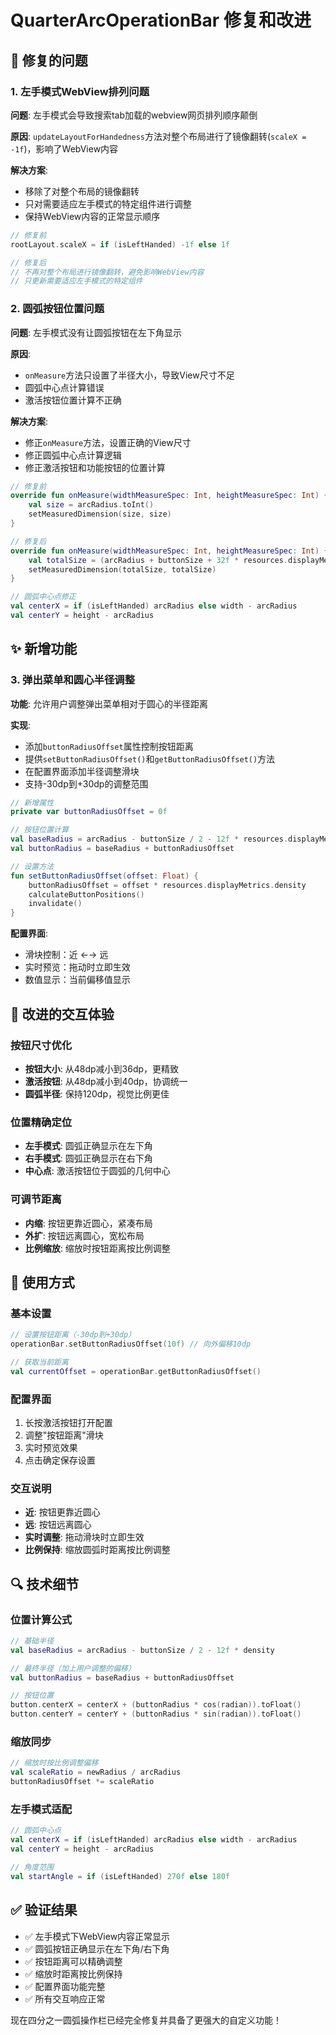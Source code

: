 # QuarterArcOperationBar 修复和改进

## 🔧 修复的问题

### 1. 左手模式WebView排列问题
**问题**: 左手模式会导致搜索tab加载的webview网页排列顺序颠倒

**原因**: `updateLayoutForHandedness`方法对整个布局进行了镜像翻转(`scaleX = -1f`)，影响了WebView内容

**解决方案**:
- 移除了对整个布局的镜像翻转
- 只对需要适应左手模式的特定组件进行调整
- 保持WebView内容的正常显示顺序

```kotlin
// 修复前
rootLayout.scaleX = if (isLeftHanded) -1f else 1f

// 修复后
// 不再对整个布局进行镜像翻转，避免影响WebView内容
// 只更新需要适应左手模式的特定组件
```

### 2. 圆弧按钮位置问题
**问题**: 左手模式没有让圆弧按钮在左下角显示

**原因**: 
- `onMeasure`方法只设置了半径大小，导致View尺寸不足
- 圆弧中心点计算错误
- 激活按钮位置计算不正确

**解决方案**:
- 修正`onMeasure`方法，设置正确的View尺寸
- 修正圆弧中心点计算逻辑
- 修正激活按钮和功能按钮的位置计算

```kotlin
// 修复前
override fun onMeasure(widthMeasureSpec: Int, heightMeasureSpec: Int) {
    val size = arcRadius.toInt()
    setMeasuredDimension(size, size)
}

// 修复后
override fun onMeasure(widthMeasureSpec: Int, heightMeasureSpec: Int) {
    val totalSize = (arcRadius + buttonSize + 32f * resources.displayMetrics.density).toInt()
    setMeasuredDimension(totalSize, totalSize)
}

// 圆弧中心点修正
val centerX = if (isLeftHanded) arcRadius else width - arcRadius
val centerY = height - arcRadius
```

## ✨ 新增功能

### 3. 弹出菜单和圆心半径调整
**功能**: 允许用户调整弹出菜单相对于圆心的半径距离

**实现**:
- 添加`buttonRadiusOffset`属性控制按钮距离
- 提供`setButtonRadiusOffset()`和`getButtonRadiusOffset()`方法
- 在配置界面添加半径调整滑块
- 支持-30dp到+30dp的调整范围

```kotlin
// 新增属性
private var buttonRadiusOffset = 0f

// 按钮位置计算
val baseRadius = arcRadius - buttonSize / 2 - 12f * resources.displayMetrics.density
val buttonRadius = baseRadius + buttonRadiusOffset

// 设置方法
fun setButtonRadiusOffset(offset: Float) {
    buttonRadiusOffset = offset * resources.displayMetrics.density
    calculateButtonPositions()
    invalidate()
}
```

**配置界面**:
- 滑块控制：近 ←→ 远
- 实时预览：拖动时立即生效
- 数值显示：当前偏移值显示

## 🎯 改进的交互体验

### 按钮尺寸优化
- **按钮大小**: 从48dp减小到36dp，更精致
- **激活按钮**: 从48dp减小到40dp，协调统一
- **圆弧半径**: 保持120dp，视觉比例更佳

### 位置精确定位
- **左手模式**: 圆弧正确显示在左下角
- **右手模式**: 圆弧正确显示在右下角
- **中心点**: 激活按钮位于圆弧的几何中心

### 可调节距离
- **内缩**: 按钮更靠近圆心，紧凑布局
- **外扩**: 按钮远离圆心，宽松布局
- **比例缩放**: 缩放时按钮距离按比例调整

## 📱 使用方式

### 基本设置
```kotlin
// 设置按钮距离（-30dp到+30dp）
operationBar.setButtonRadiusOffset(10f) // 向外偏移10dp

// 获取当前距离
val currentOffset = operationBar.getButtonRadiusOffset()
```

### 配置界面
1. 长按激活按钮打开配置
2. 调整"按钮距离"滑块
3. 实时预览效果
4. 点击确定保存设置

### 交互说明
- **近**: 按钮更靠近圆心
- **远**: 按钮远离圆心
- **实时调整**: 拖动滑块时立即生效
- **比例保持**: 缩放圆弧时距离按比例调整

## 🔍 技术细节

### 位置计算公式
```kotlin
// 基础半径
val baseRadius = arcRadius - buttonSize / 2 - 12f * density

// 最终半径（加上用户调整的偏移）
val buttonRadius = baseRadius + buttonRadiusOffset

// 按钮位置
button.centerX = centerX + (buttonRadius * cos(radian)).toFloat()
button.centerY = centerY + (buttonRadius * sin(radian)).toFloat()
```

### 缩放同步
```kotlin
// 缩放时按比例调整偏移
val scaleRatio = newRadius / arcRadius
buttonRadiusOffset *= scaleRatio
```

### 左手模式适配
```kotlin
// 圆弧中心点
val centerX = if (isLeftHanded) arcRadius else width - arcRadius
val centerY = height - arcRadius

// 角度范围
val startAngle = if (isLeftHanded) 270f else 180f
```

## ✅ 验证结果

- ✅ 左手模式下WebView内容正常显示
- ✅ 圆弧按钮正确显示在左下角/右下角
- ✅ 按钮距离可以精确调整
- ✅ 缩放时距离按比例保持
- ✅ 配置界面功能完整
- ✅ 所有交互响应正常

现在四分之一圆弧操作栏已经完全修复并具备了更强大的自定义功能！

